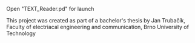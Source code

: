 Open "TEXT_Reader.pd" for launch

This project was created as part of a bachelor's thesis by Jan Trubačík,
Faculty of electriacal engineering and communication, Brno University of Technology
